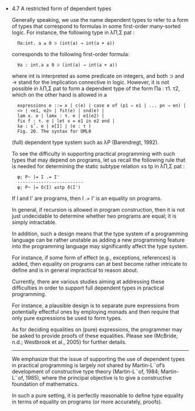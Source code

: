 - 4.7 A restricted form of dependent types
	
	Generally speaking, we use the name dependent types to refer to a form of types that correspond to formulas in some first-order many-sorted logic.
	For instance, the following type in λΠ,Σ pat :

		Πa:int. a ≥ 0 ⊃ (int(a) → int(a + a))

	corresponds to the following first-order formula:

		∀a : int.a ≥ 0 ⊃ (int(a) → int(a + a))

	where int is interpreted as some predicate on integers, and both ⊃ and → stand for the implication connective in logic.
	However, it is not possible in λΠ,Σ pat to form a dependent type of the form Πa : τ1. τ2, which on the other hand is allowed in a

		expressions e ::= x | c(e) | case e of (p1 ⇒ e1 | ... pn ⇒ en) |
		<> | <e1, e2> | fst(e) | snd(e) |
		lam x. e | lamx : τ. e | e1(e2) |
		fix f : τ. e | let x = e1 in e2 end |
		λa : sˆ. e | e[I] | (e : τ )
		Fig. 20. The syntax for DML0

	(full) dependent type system such as λP (Barendregt, 1992).

	To see the difficulty in supporting practical programming with such types that may depend on programs, let us recall the following rule that is needed for determining the static subtype relation ≤s tp in λΠ,Σ pat :

		φ; P~ |= I .= I'
		-------------------------
		φ; P~ |= δ(I) ≤stp δ(I') 

	If I and I' are programs, then I .= I' is an equality on programs.

	In general, if recursion is allowed in program construction, then it is not just undecidable to determine whether two programs are equal; it is simply intractable.

	In addition, such a design means that the type system of a programming language can be rather unstable as adding a new programming feature into the programming language may significantly affect the type system.

	For instance, if some form of effect (e.g., exceptions, references) is added, then equality on programs can at best become rather intricate to define and is in general impractical to reason about.

	Currently, there are various studies aiming at addressing these difficulties in order to support full dependent types in practical programming.

	For instance, a plausible design is to separate pure expressions from potentially effectful ones by employing monads and then require that only pure expressions be used to form types.

	As for deciding equalities on (pure) expressions, the programmer may be asked to provide proofs of these equalities. Please see (McBride, n.d.; Westbrook et al., 2005) for further details.

	----
	
	We emphasize that the issue of supporting the use of dependent types in practical programming is largely not shared by Martin-L¨of’s development of constructive type theory (Martin-L¨of, 1984; Martin-L¨of, 1985), where the principal objective is to give a constructive foundation of mathematics.

	In such a pure setting, it is perfectly reasonable to define type equality in terms of equality on programs (or more accurately, proofs).
